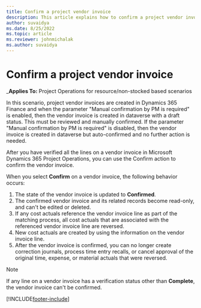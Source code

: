 ```yaml
---
title: Confirm a project vendor invoice
description: This article explains how to confirm a project vendor invoice in Microsoft Dynamics 365 Project Operations and the financial impact of confirming a project vendor invoice.
author: suvaidya
ms.date: 8/25/2022
ms.topic: article
ms.reviewer: johnmichalak
ms.author: suvaidya
---
```


# Confirm a project vendor invoice

_**Applies To:** Project Operations for resource/non-stocked based scenarios

In this scenario, project vendor invoices are created in Dynamics 365 Finance and when the parameter "Manual confirmation by PM is required" is enabled, then the vendor invoice is created in dataverse with a draft status. This must be reviewed and manually confirmed. If the parameter "Manual confirmation by PM is required" is disabled, then the vendor invoice is created in dataverse but auto-confirmed and no further action is needed. 

After you have verified all the lines on a vendor invoice in Microsoft Dynamics 365 Project Operations, you can use the Confirm action to confirm the vendor invoice.

When you select **Confirm** on a vendor invoice, the following behavior occurs:

1. The state of the vendor invoice is updated to **Confirmed**.
2. The confirmed vendor invoice and its related records become read-only, and can't be edited or deleted.
3. If any cost actuals reference the vendor invoice line as part of the matching process, all cost actuals that are associated with the referenced vendor invoice line are reversed.
4. New cost actuals are created by using the information on the vendor invoice line.
5. After the vendor invoice is confirmed, you can no longer create correction journals, process time entry recalls, or cancel approval of the original time, expense, or material actuals that were reversed.

> [!NOTE]
> If any line on a vendor invoice has a verification status other than **Complete**, the vendor invoice can't be confirmed.

[!INCLUDE[footer-include](../../includes/footer-banner.md)]
